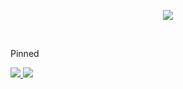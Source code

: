 <p align="center">
  <a href="https://github.com/keshprad/keshprad/">
    <img align="center" src="https://github-readme-stats.vercel.app/api?username=keshprad&title_color=a37ed3&text_color=ffffff&bg_color=303030&icon_color=a37ed3&show_icons=true">
  </a>
</p>

<br>

<p>Pinned</p>
<p>
  <a href="https://github.com/keshprad/Algorithms">
    <img src="https://github-readme-stats.vercel.app/api/pin/?username=keshprad&repo=Algorithms&bg_color=303030&text_color=ffffff&icon_color=a37ed3&title_color=a37ed3"/>
  </a>
  <a href="https://github.com/keshprad/RAD_GAME">
    <img src="https://github-readme-stats.vercel.app/api/pin/?username=keshprad&repo=RAD_GAME&bg_color=303030&text_color=ffffff&icon_color=a37ed3&title_color=a37ed3"/>
  </a>
</p>
